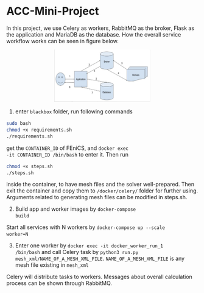 # ACC-Mini-Project

In this project, we use Celery as workers, RabbitMQ as the broker, Flask as the application and  MariaDB as the database. How the overall service workflow works can be seen in figure below.

<div style="text-align:center"><img src="end-user.png" alt="workflow" width=50% /></div>

1. enter <code>blackbox</code> folder, run following commands
```bash
sudo bash
chmod +x requirements.sh
./requirements.sh
```
get the <code>CONTAINER_ID</code> of FEniCS, and <code>docker exec -it CONTAINER_ID /bin/bash</code> to enter it. Then run 
```bash
chmod +x steps.sh
./steps.sh
```
inside the container, to have mesh files and the solver well-prepared. Then exit the container and copy them to <code>/docker/celery/</code> folder for further using. Arguments related to generating mesh files can be modified in steps.sh.

2. Build app and worker images by <code>docker-compose build</code>

Start all services with N workers by <code>docker-compose up --scale worker=N</code> 

3. Enter one worker by <code>docker exec -it docker_worker_run_1 /bin/bash</code> and call Celery task by <code>python3 run.py mesh_xml/NAME_OF_A_MESH_XML_FILE</code>. <code>NAME_OF_A_MESH_XML_FILE</code> is any mesh file existing in <code>mesh_xml</code>

Celery will distribute tasks to workers. Messages about overall calculation process can be shown through RabbitMQ.
